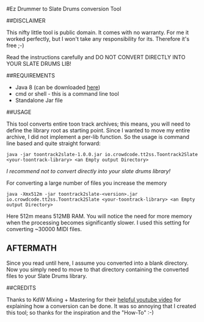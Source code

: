 #Ez Drummer to Slate Drums conversion Tool

##DISCLAIMER

This nifty little tool is public domain. It comes with no warranty. For me it worked perfectly, but I won't take any 
responsibility for its. Therefore it's free ;-)

Read the instructions carefully and DO NOT CONVERT DIRECTLY INTO YOUR SLATE DRUMS LIB!

##REQUIREMENTS

* Java 8 (can be downloaded [here](http://java.oracle.com))
* cmd or shell - this is a command line tool
* Standalone Jar file 

##USAGE

This tool converts entire toon track archives; this means, you will need to define the library root as starting point. 
Since I wanted to move my entire archive, I did not implement a per-lib function. So the usage is command line based and quite straight forward:

``
java -jar toontrack2slate-1.0.0.jar io.crowdcode.tt2ss.Toontrack2Slate <your-toontrack-library> <an Empty output Directory>
`` 

_I recommend not to convert directly into your slate drums library!_

For converting a large number of files you increase the memory

``
java -Xmx512m -jar toontrack2slate-<version>.jar io.crowdcode.tt2ss.Toontrack2Slate <your-toontrack-library> <an Empty output Directory>
`` 

Here 512m means 512MB RAM. You will notice the need for more memory when the processing becomes significantly slower. I used 
this setting for converting ~30000 MIDI files. 

## AFTERMATH
Since you read until here, I assume you converted into a blank directory. Now you simply need to move to that directory containing the converted files to your Slate Drums library.

##CREDITS

Thanks to KdW Mixing + Mastering for their [helpful youtube video](https://www.youtube.com/watch?v=t-PxsaTjegU) for explaining how a conversion can be done. 
It was so annoying that I created this tool; so thanks for the inspiration and the "How-To" :-)